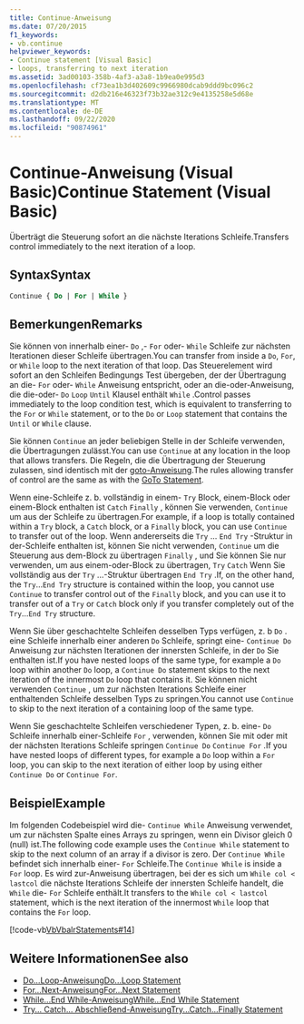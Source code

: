 ```yaml
---
title: Continue-Anweisung
ms.date: 07/20/2015
f1_keywords:
- vb.continue
helpviewer_keywords:
- Continue statement [Visual Basic]
- loops, transferring to next iteration
ms.assetid: 3ad00103-358b-4af3-a3a8-1b9ea0e995d3
ms.openlocfilehash: cf73ea1b3d402609c9966980dcab9ddd9bc096c2
ms.sourcegitcommit: d2db216e46323f73b32ae312c9e4135258e5d68e
ms.translationtype: MT
ms.contentlocale: de-DE
ms.lasthandoff: 09/22/2020
ms.locfileid: "90874961"
---
```

# <a name="continue-statement-visual-basic"></a><span data-ttu-id="6b6e8-102">Continue-Anweisung (Visual Basic)</span><span class="sxs-lookup"><span data-stu-id="6b6e8-102">Continue Statement (Visual Basic)</span></span>

<span data-ttu-id="6b6e8-103">Überträgt die Steuerung sofort an die nächste Iterations Schleife.</span><span class="sxs-lookup"><span data-stu-id="6b6e8-103">Transfers control immediately to the next iteration of a loop.</span></span>  
  
## <a name="syntax"></a><span data-ttu-id="6b6e8-104">Syntax</span><span class="sxs-lookup"><span data-stu-id="6b6e8-104">Syntax</span></span>  
  
```vb  
Continue { Do | For | While }  
```  
  
## <a name="remarks"></a><span data-ttu-id="6b6e8-105">Bemerkungen</span><span class="sxs-lookup"><span data-stu-id="6b6e8-105">Remarks</span></span>  

 <span data-ttu-id="6b6e8-106">Sie können von innerhalb einer- `Do` ,- `For` oder- `While` Schleife zur nächsten Iterationen dieser Schleife übertragen.</span><span class="sxs-lookup"><span data-stu-id="6b6e8-106">You can transfer from inside a `Do`, `For`, or `While` loop to the next iteration of that loop.</span></span> <span data-ttu-id="6b6e8-107">Das Steuerelement wird sofort an den Schleifen Bedingungs Test übergeben, der der Übertragung an die- `For` oder- `While` Anweisung entspricht, oder an die-oder-Anweisung, die die-oder- `Do` `Loop` `Until` Klausel enthält `While` .</span><span class="sxs-lookup"><span data-stu-id="6b6e8-107">Control passes immediately to the loop condition test, which is equivalent to transferring to the `For` or `While` statement, or to the `Do` or `Loop` statement that contains the `Until` or `While` clause.</span></span>  
  
 <span data-ttu-id="6b6e8-108">Sie können `Continue` an jeder beliebigen Stelle in der Schleife verwenden, die Übertragungen zulässt.</span><span class="sxs-lookup"><span data-stu-id="6b6e8-108">You can use `Continue` at any location in the loop that allows transfers.</span></span> <span data-ttu-id="6b6e8-109">Die Regeln, die die Übertragung der Steuerung zulassen, sind identisch mit der [goto-Anweisung](goto-statement.md).</span><span class="sxs-lookup"><span data-stu-id="6b6e8-109">The rules allowing transfer of control are the same as with the [GoTo Statement](goto-statement.md).</span></span>  
  
 <span data-ttu-id="6b6e8-110">Wenn eine-Schleife z. b. vollständig in einem- `Try` Block, einem-Block oder einem-Block enthalten ist `Catch` `Finally` , können Sie verwenden, `Continue` um aus der Schleife zu übertragen.</span><span class="sxs-lookup"><span data-stu-id="6b6e8-110">For example, if a loop is totally contained within a `Try` block, a `Catch` block, or a `Finally` block, you can use `Continue` to transfer out of the loop.</span></span> <span data-ttu-id="6b6e8-111">Wenn andererseits die `Try` ... `End Try` -Struktur in der-Schleife enthalten ist, können Sie nicht verwenden, `Continue` um die Steuerung aus dem-Block zu übertragen `Finally` , und Sie können Sie nur verwenden, um aus einem-oder-Block zu übertragen, `Try` `Catch` Wenn Sie vollständig aus der `Try` ...-Struktur übertragen `End Try` .</span><span class="sxs-lookup"><span data-stu-id="6b6e8-111">If, on the other hand, the `Try`...`End Try` structure is contained within the loop, you cannot use `Continue` to transfer control out of the `Finally` block, and you can use it to transfer out of a `Try` or `Catch` block only if you transfer completely out of the `Try`...`End Try` structure.</span></span>  
  
 <span data-ttu-id="6b6e8-112">Wenn Sie über geschachtelte Schleifen desselben Typs verfügen, z. b `Do` . eine Schleife innerhalb einer anderen `Do` Schleife, springt eine- `Continue Do` Anweisung zur nächsten Iterationen der innersten Schleife, in der `Do` Sie enthalten ist.</span><span class="sxs-lookup"><span data-stu-id="6b6e8-112">If you have nested loops of the same type, for example a `Do` loop within another `Do` loop, a `Continue Do` statement skips to the next iteration of the innermost `Do` loop that contains it.</span></span> <span data-ttu-id="6b6e8-113">Sie können nicht verwenden `Continue` , um zur nächsten Iterations Schleife einer enthaltenden Schleife desselben Typs zu springen.</span><span class="sxs-lookup"><span data-stu-id="6b6e8-113">You cannot use `Continue` to skip to the next iteration of a containing loop of the same type.</span></span>  
  
 <span data-ttu-id="6b6e8-114">Wenn Sie geschachtelte Schleifen verschiedener Typen, z. b. eine- `Do` Schleife innerhalb einer-Schleife `For` , verwenden, können Sie mit oder mit der nächsten Iterations Schleife springen `Continue Do` `Continue For` .</span><span class="sxs-lookup"><span data-stu-id="6b6e8-114">If you have nested loops of different types, for example a `Do` loop within a `For` loop, you can skip to the next iteration of either loop by using either `Continue Do` or `Continue For`.</span></span>  
  
## <a name="example"></a><span data-ttu-id="6b6e8-115">Beispiel</span><span class="sxs-lookup"><span data-stu-id="6b6e8-115">Example</span></span>  

 <span data-ttu-id="6b6e8-116">Im folgenden Codebeispiel wird die- `Continue While` Anweisung verwendet, um zur nächsten Spalte eines Arrays zu springen, wenn ein Divisor gleich 0 (null) ist.</span><span class="sxs-lookup"><span data-stu-id="6b6e8-116">The following code example uses the `Continue While` statement to skip to the next column of an array if a divisor is zero.</span></span> <span data-ttu-id="6b6e8-117">Der `Continue While` befindet sich innerhalb einer- `For` Schleife.</span><span class="sxs-lookup"><span data-stu-id="6b6e8-117">The `Continue While` is inside a `For` loop.</span></span> <span data-ttu-id="6b6e8-118">Es wird zur-Anweisung übertragen, bei der es sich um `While col < lastcol` die nächste Iterations Schleife der innersten Schleife handelt, die `While` die- `For` Schleife enthält.</span><span class="sxs-lookup"><span data-stu-id="6b6e8-118">It transfers to the `While col < lastcol` statement, which is the next iteration of the innermost `While` loop that contains the `For` loop.</span></span>  
  
 [!code-vb[VbVbalrStatements#14](~/samples/snippets/visualbasic/VS_Snippets_VBCSharp/VbVbalrStatements/VB/Class1.vb#14)]  
  
## <a name="see-also"></a><span data-ttu-id="6b6e8-119">Weitere Informationen</span><span class="sxs-lookup"><span data-stu-id="6b6e8-119">See also</span></span>

- [<span data-ttu-id="6b6e8-120">Do...Loop-Anweisung</span><span class="sxs-lookup"><span data-stu-id="6b6e8-120">Do...Loop Statement</span></span>](do-loop-statement.md)
- [<span data-ttu-id="6b6e8-121">For...Next-Anweisung</span><span class="sxs-lookup"><span data-stu-id="6b6e8-121">For...Next Statement</span></span>](for-next-statement.md)
- [<span data-ttu-id="6b6e8-122">While...End While-Anweisung</span><span class="sxs-lookup"><span data-stu-id="6b6e8-122">While...End While Statement</span></span>](while-end-while-statement.md)
- [<span data-ttu-id="6b6e8-123">Try... Catch... Abschließend-Anweisung</span><span class="sxs-lookup"><span data-stu-id="6b6e8-123">Try...Catch...Finally Statement</span></span>](try-catch-finally-statement.md)
